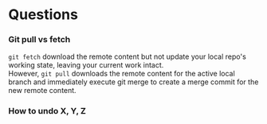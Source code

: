 # Questions

### Git pull vs fetch

`git fetch` download the remote content but not update your local repo's working state, leaving your current work intact. <br>
However, `git pull` downloads the remote content for the active local branch and immediately execute git merge to create a merge commit for the new remote content.

### How to undo X, Y, Z

